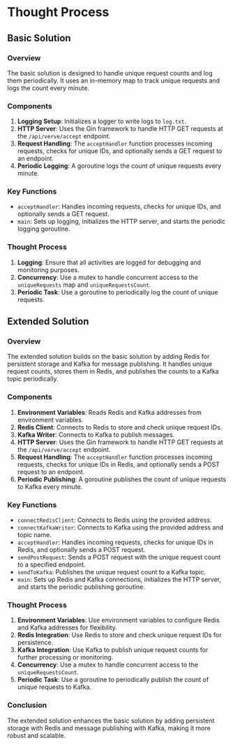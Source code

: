 # Thought Process

## Basic Solution

### Overview
The basic solution is designed to handle unique request counts and log them periodically. It uses an in-memory map to track unique requests and logs the count every minute.

### Components
1. **Logging Setup**: Initializes a logger to write logs to `log.txt`.
2. **HTTP Server**: Uses the Gin framework to handle HTTP GET requests at the `/api/verve/accept` endpoint.
3. **Request Handling**: The `acceptHandler` function processes incoming requests, checks for unique IDs, and optionally sends a GET request to an endpoint.
4. **Periodic Logging**: A goroutine logs the count of unique requests every minute.

### Key Functions
- `acceptHandler`: Handles incoming requests, checks for unique IDs, and optionally sends a GET request.
- `main`: Sets up logging, initializes the HTTP server, and starts the periodic logging goroutine.

### Thought Process
1. **Logging**: Ensure that all activities are logged for debugging and monitoring purposes.
2. **Concurrency**: Use a mutex to handle concurrent access to the `uniqueRequests` map and `uniqueRequestsCount`.
3. **Periodic Task**: Use a goroutine to periodically log the count of unique requests.

## Extended Solution

### Overview
The extended solution builds on the basic solution by adding Redis for persistent storage and Kafka for message publishing. It handles unique request counts, stores them in Redis, and publishes the counts to a Kafka topic periodically.

### Components
1. **Environment Variables**: Reads Redis and Kafka addresses from environment variables.
2. **Redis Client**: Connects to Redis to store and check unique request IDs.
3. **Kafka Writer**: Connects to Kafka to publish messages.
4. **HTTP Server**: Uses the Gin framework to handle HTTP GET requests at the `/api/verve/accept` endpoint.
5. **Request Handling**: The `acceptHandler` function processes incoming requests, checks for unique IDs in Redis, and optionally sends a POST request to an endpoint.
6. **Periodic Publishing**: A goroutine publishes the count of unique requests to Kafka every minute.

### Key Functions
- `connectRedisClient`: Connects to Redis using the provided address.
- `connectKafkaWriter`: Connects to Kafka using the provided address and topic name.
- `acceptHandler`: Handles incoming requests, checks for unique IDs in Redis, and optionally sends a POST request.
- `sendPostRequest`: Sends a POST request with the unique request count to a specified endpoint.
- `sendToKafka`: Publishes the unique request count to a Kafka topic.
- `main`: Sets up Redis and Kafka connections, initializes the HTTP server, and starts the periodic publishing goroutine.

### Thought Process
1. **Environment Variables**: Use environment variables to configure Redis and Kafka addresses for flexibility.
2. **Redis Integration**: Use Redis to store and check unique request IDs for persistence.
3. **Kafka Integration**: Use Kafka to publish unique request counts for further processing or monitoring.
4. **Concurrency**: Use a mutex to handle concurrent access to the `uniqueRequestsCount`.
5. **Periodic Task**: Use a goroutine to periodically publish the count of unique requests to Kafka.

### Conclusion
The extended solution enhances the basic solution by adding persistent storage with Redis and message publishing with Kafka, making it more robust and scalable.